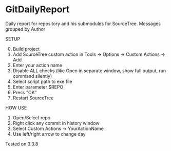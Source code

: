 # GitDailyReport
Daily report for repository and his submodules for SourceTree. Messages grouped by Author

SETUP

0. Build project
1. Add SourceTree custom action in Tools -> Options -> Custom Actions -> Add
2. Enter your action name
3. Disable ALL checks (like Open in separate window, show full output, run  command silently)
3. Select script path to exe file
4. Enter parameter $REPO
5. Press "OK"
6. Restart SourceTree

HOW USE
1. Open/Select repo
2. Right click any commit in history window
3. Select Custom Actions -> YourActionName
4. Use left/right arrow to change day

Tested on 3.3.8
